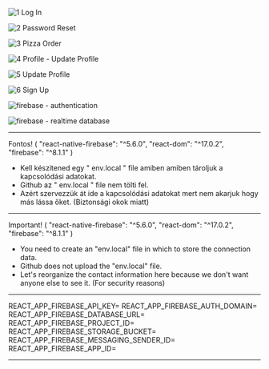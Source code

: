 ![1 Log In](https://user-images.githubusercontent.com/93486996/155142239-27018e67-89d1-4566-8215-7c32f37909e0.jpg)

![2 Password Reset](https://user-images.githubusercontent.com/93486996/155142250-93212a2d-b48e-4d89-911e-0ad556cd60e2.jpg)

![3  Pizza Order](https://user-images.githubusercontent.com/93486996/155142275-9ab59614-207b-4610-bcd7-0c4bed8d48c7.jpg)

![4  Profile -  Update Profile](https://user-images.githubusercontent.com/93486996/155142288-eb6ba8a3-621c-486a-976a-6035956b614a.jpg)

![5 Update Profile](https://user-images.githubusercontent.com/93486996/155142319-fc742b61-c89a-45a0-975a-00981d6f3653.jpg)

![6  Sign Up](https://user-images.githubusercontent.com/93486996/155142327-0cb542f5-8c66-4905-a5fb-0f63388f6a35.jpg)

![firebase - authentication](https://user-images.githubusercontent.com/93486996/155142337-0253f073-0300-4417-8018-19295304e09f.jpg)

![firebase - realtime database](https://user-images.githubusercontent.com/93486996/155142344-541689ab-583d-4168-abfd-c5ea259e3015.jpg)




*********************
Fontos! 
( "react-native-firebase": "^5.6.0", 
    "react-dom": "^17.0.2",
    "firebase": "^8.1.1" )

- Kell készítened egy " env.local " file amiben amiben tároljuk a kapcsolódási adatokat.
- Github az " env.local " file nem tölti fel. 
- Azért szervezzük át ide a kapcsolódási adatokat mert nem akarjuk hogy más lássa őket. (Biztonsági okok miatt) 

*********************
Important!
( "react-native-firebase": "^5.6.0", 
    "react-dom": "^17.0.2",
    "firebase": "^8.1.1" )

- You need to create an "env.local" file in which to store the connection data.
- Github does not upload the "env.local" file.
- Let's reorganize the contact information here because we don't want anyone else to see it. (For security reasons)

*********************

REACT_APP_FIREBASE_API_KEY=
REACT_APP_FIREBASE_AUTH_DOMAIN=
REACT_APP_FIREBASE_DATABASE_URL=
REACT_APP_FIREBASE_PROJECT_ID=
REACT_APP_FIREBASE_STORAGE_BUCKET=
REACT_APP_FIREBASE_MESSAGING_SENDER_ID=
REACT_APP_FIREBASE_APP_ID=

*********************
